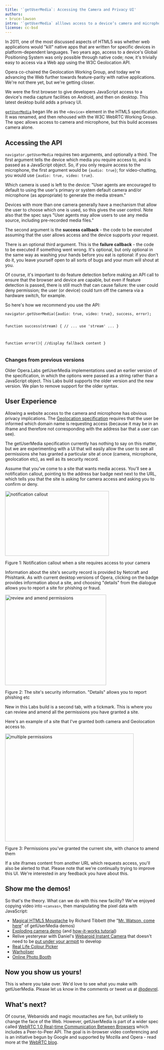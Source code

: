 ```yaml
---
title: '`getUserMedia`: Accessing the Camera and Privacy UI'
authors:
- bruce-lawson
intro: '`getUserMedia` alllows access to a device’s camera and microphone. This article shows how to access the camera and demonstrates a Privacy User Interface that Opera is experimenting with. Includes moustaches and exploding cameras.'
license: cc-bsd
---
```

<p>In 2011, one of the most discussed aspects of HTML5 was whether web applications would "kill" native apps that are written for specific devices in platform-dependent languages. Two years ago, access to a device's Global Positioning System was only possible through native code; now, it's trivially easy to access via a Web app using the W3C Geolocation API.</p>
<p>Opera co-chaired the Geolocation Working Group, and today we're advancing the Web further towards feature-parity with native applications. We're not there yet, but we're getting closer.</p>
<p>We were the first browser to   give developers JavaScript access to a device's media capture facilities on Android, and then on desktop. This latest desktop build adds a privacy UI.</p>
<p><a href="http://dev.w3.org/2011/webrtc/editor/getusermedia.html"><code>getUserMedia</code></a> began life as the <code>&lt;device&gt;</code> element in the HTML5 specification. It was renamed, and then rehoused with the W3C WebRTC Working Group. The spec allows access to camera and microphone, but this build accesses camera alone.</p>
<h2>Accessing the API</h2>
<p><code>navigator.getUserMedia</code> requires two arguments, and optionally a third. The first argument tells the device which media you require access to, and is passed as a JavaScript object. So, if you only require access to the microphone, the first argument would be <code>{audio: true}</code>; for video-chatting, you would use <code>{audio: true, video: true}</code>.</p>
<p>Which camera is used is left to the device: "User agents are encouraged to default to using the user's primary or system default camera and/or microphone (as appropriate) to generate the media stream."</p>

<p>Devices with more than one camera generally have  a mechanism that allow the user to choose which one is used, so this gives the user control. Note also that the spec says &quot;User agents may allow users to use any media source, including pre-recorded media files.&quot;</p>
<p>The second argument is the <b>success callback</b> - the code to be executed assuming that the user allows access and the device supports your request.</p>
<p>There is an optional third argument. This is the <b>failure callback</b> - the code to be executed if something went wrong. It's optional, but only optional in the same way as washing your hands before you eat is optional: if you don't do it, you leave yourself open to all sorts of bugs and your mum will shout at you.</p>
<p>Of course, it's important to do feature detection before making an API call to ensure that the browser and device are capable, but even if feature detection is passed, there is still much that can cause failure: the user could deny permission; the user (or device) could turn off the camera via a hardware switch, for example.</p>
<p>So here's how we recommend you use the API:</p>
<pre>
<code>navigator.getUserMedia({audio: true, video: true}, success, error);

 function success(stream) {
  // ... use 'stream' ...
  }

  function error(){
  //display fallback content
  }
</code>
</pre>

<h3>Changes from previous versions</h3>
<p>Older Opera.Labs getUserMedia implementations used an earlier version of the specification, in which the options were passed as a string rather than a JavaScript object. This Labs build supports the older version and the new version. We plan to remove support for the older syntax.</p>

<h2>User Experience</h2>
<p>Allowing a website access to the camera and microphone has obvious privacy implications. The <a href="http://dev.w3.org/geo/api/spec-source.html#security">Geolocation specification</a> requires that the user be informed which domain name is requesting access (because it may be in an iframe and therefore not corresponding with the address bar that a user can see).</p>
<p>The getUserMedia specification currently has nothing to say on this matter, but we are experimenting with a UI that will easily allow the user to see all permissions she has granted a particular site at once (camera, microphone, geolocation etc), as well as its security record.</p>
<p>Assume that you've come to a site that wants media access. You'll see a notification callout, pointing to the address bar badge next  next to the URL, which tells you that the site is asking for camera access and asking you to confirm or deny.</p>
<p><img src="gum1c.gif" alt="notification callout" width="340" height="212" /></p>
<p class="caption">Figure 1: Notification callout when a site requires access to your camera</p>
<p>Information about the site's security record is provided by Netcraft and Phishtank. As with current desktop versions of Opera, clicking on the badge provides information about a site, and choosing &quot;details&quot; from the dialogue allows you to report a site for phishing or fraud.</p>

<p><img src="gum2c.gif" alt="review and amend permissions" width="331" height="296" /></p>
<p class="caption">Figure 2: The site's security information. &quot;Details&quot; allows you to report phishing etc</p>
<p>New in this Labs build is a second tab, with a tickmark. This is where you can  review and amend all the permissions you have granted a site.</p>
<p> Here's an example of a site that I've granted both camera and Geolocation access to.</p>
<p><img src="gum3c.gif" alt="multiple permissions" width="421" height="353" /></p><p class="caption">Figure 3: Permissions you've granted the current site, with chance to amend them</p>
<p>If a site iframes content from another URL which requests access, you'll also be alerted to that. Please note that we're continually trying to improve this UI. We're interested in any feedback you have about this.</p>

<h2>Show me the demos!</h2>
<p>So that's the theory. What can we do with this new facility? We've enjoyed copying video into <code>&lt;canvas&gt;</code>, then manipulating the pixel data with JavaScript:</p>
<ul>
<li><a href="http://people.opera.com/brucel/articles/magic-html5-moustache.html">Magical HTML5 Moustache</a> by Richard Tibbett (the &quot;<a href="http://www.wired.com/thisdayintech/2011/03/0310bell-invents-telephone-mr-watson-come-here/">Mr. Watson, come here</a>&quot; of getUserMedia demos)</li>
<li><a href="http://people.opera.com/danield/html5/explode/">Exploding camera demo</a> (and <a href="https://dev.opera.com/articles/view/playing-with-html5-video-and-getusermedia-support/">how-it-works tutorial</a>)</li>
<li>Relive yesteryear with Daniel's <a href="http://people.opera.com/danield/webapps/instant-camera/">Webaroid Instant Camera</a> that doesn't need to be <a href="http://www.reddit.com/r/IAmA/comments/l63y6/iama_polaroid_expert_polaroid_camera_collector_ama/c2q3ao5">put under your armpit</a> to develop</li>
<li><a href="http://people.opera.com/shwetankd/external/demos/rlcp/rlcolorpicker.htm">Real Life Colour Picker</a></li>
<li><a href="http://people.opera.com/shwetankd/external/demos/warholiser/warholiser.htm">Warholiser</a></li>
<li><a href="http://miketaylr.com/photobooth/">Online Photo Booth</a></li>
</ul>

<h2>Now you show us yours!</h2>
<p>This is where you take over. We'd love to see what you make with getUserMedia. Please let us know in the comments or tweet us at <a href="http://twitter.com/odevrel">@odevrel</a>.</p>

<h2>What's next?</h2>
<p>Of course, Webaroids and magic moustaches are fun, but unlikely to change the face of the Web. However, getUserMedia is part of a wider  spec called <a href="http://www.w3.org/TR/webrtc/">WebRTC 1.0 Real-time Communication Between Browsers</a> which includes a Peer-to-Peer API. The goal is  in-browser video conferencing and is an initiative begun by Google and supported by Mozilla and Opera - read more at the <a href="http://www.webrtc.org/blog">WebRTC blog</a>.</p>
